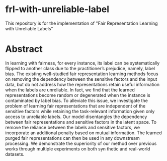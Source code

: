# frl-with-unreliable-label


This repository is for the implementation of "Fair Representation Learning with Unreliable Labels"


# Abstract

In learning with fairness, for every instance, its label can be systematically flipped to another class due to the practitioner’s prejudice, namely, label bias. The existing well-studied fair representation learning methods focus on removing the dependency between the sensitive factors and the input data, but do not address how the representations retain useful information when the labels are unreliable. In fact, we find that the learned representations become random or degenerated when the instance is contaminated by label bias. To alleviate this issue, we investigate the problem of learning fair representations that are independent of the sensitive factors while retaining the task-relevant information given only access to unreliable labels. Our model disentangles the dependency between fair representations and sensitive factors in the latent space. To remove the reliance between the labels and sensitive factors, we incorporate an additional penalty based on mutual information. The learned purged fair representations can then be used in any downstream processing. We demonstrate the superiority of our method over previous works through multiple experiments on both syn thetic and real-world datasets.


